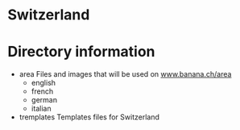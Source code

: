 # Switzerland

# Directory information

- area
  Files and images that will be used  on www.banana.ch/area
  - english
  - french
  - german
  - italian
- tremplates
  Templates files for Switzerland
  

  
  
